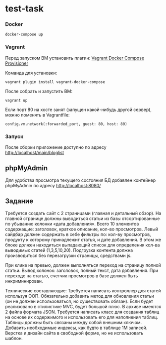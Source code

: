# test-task

### Docker
```
docker-compose up
```

### Vagrant
Перед запуском ВМ установить плагин: [Vagrant Docker Compose Provisioner](https://github.com/leighmcculloch/vagrant-docker-compose)

Команда для установки:
```
vagrant plugin install vagrant-docker-compose
```
После собрать и запустить ВМ:
```
vagrant up
```

Если порт 80 на хосте занят (запущен какой-нибудь другой сервер), можно поменять в Vagrantfile:
```
config.vm.network(:forwarded_port, guest: 80, host: 80)
```

### Запуск

После сборки приложение доступно по адресу [http://localhost/main/bloglist](http://localhost/main/bloglist)

## phpMyAdmin
Для удобства просмотра текущего состояния БД добавлен контейнер phpMyAdmin по адресу [http://localhost:8080/](http://localhost:8080/)

## Задание
Требуется создать сайт с 2 страницами (главная и детальный обзор). На главной странице должны выводиться статьи из базы отсортированные по убыванию колонки «дата добавления». Всего 10 элементов содержащие: заголовок, краткое описание, кол-во просмотров. Левый сайдбар должен содержать в себе фильтры по: кол-ву просмотров, продукту к которому принадлежит статья, и дате добавления. В этом же блоке должен находиться выпадающий список для определения кол-ва выводимых статей (1,3,5,10,20).
Подгрузка контента должна производиться без перезагрузки страницы, средствами js.

При клике на превью, должен выполняться переход на страницу полной статьи. Вывод колонок: заголовок, полный текст, дата добавления. При переходе на статью, счетчик просмотров в базе должен быть инкриминирован.

Технические составляющие:
Требуется написать контроллер для статей используя ООП. Обязательно добавить метод для обновления статьи (он не должен использоваться, но существовать обязан).
Если будет реализовано в стилистике MVC, будет большой плюс.
В архиве имеются 2 файла формата JSON. Требуется написать класс для создания таблиц на основе их содержимого и использовать его для наполнения таблиц.
Таблицы должны быть связаны между собой внешним ключом. Добавить необходимые индексы, как будто в таблице 1М записей.
Верстка и дизайн сайта в свободной форме, но не использовать шаблон.
